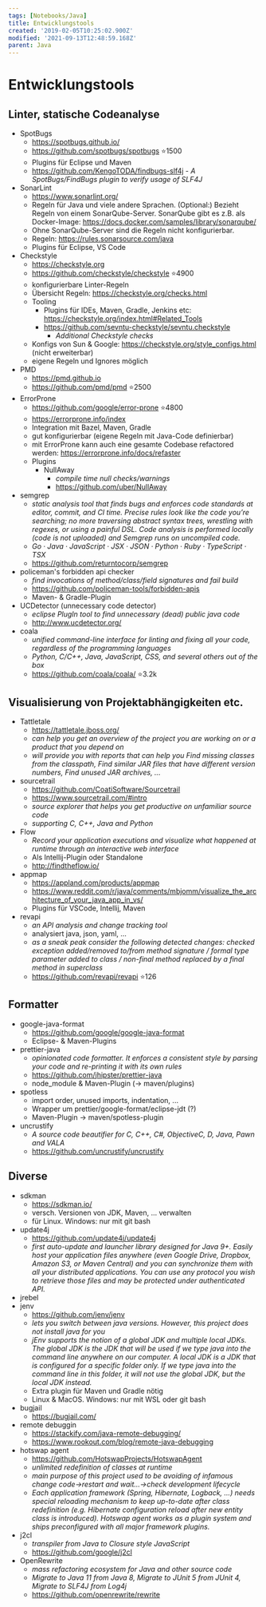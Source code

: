 ```yaml
---
tags: [Notebooks/Java]
title: Entwicklungstools
created: '2019-02-05T10:25:02.900Z'
modified: '2021-09-13T12:48:59.168Z'
parent: Java
---
```


# Entwicklungstools

## Linter, statische Codeanalyse
- SpotBugs
  - https://spotbugs.github.io/
  - https://github.com/spotbugs/spotbugs ⭐1500
  - Plugins für Eclipse und Maven
  - https://github.com/KengoTODA/findbugs-slf4j - *A SpotBugs/FindBugs plugin to verify usage of SLF4J*
- SonarLint
  - https://www.sonarlint.org/
  - Regeln für Java und viele andere Sprachen. (Optional:) Bezieht Regeln von einem SonarQube-Server. SonarQube gibt es z.B. als Docker-Image: https://docs.docker.com/samples/library/sonarqube/
  - Ohne SonarQube-Server sind die Regeln nicht konfigurierbar.
  - Regeln: https://rules.sonarsource.com/java
  - Plugins für Eclipse, VS Code
- Checkstyle
  - https://checkstyle.org
  - https://github.com/checkstyle/checkstyle ⭐4900
  - konfigurierbare Linter-Regeln
  - Übersicht Regeln: https://checkstyle.org/checks.html
  - Tooling
    - Plugins für IDEs, Maven, Gradle, Jenkins etc: https://checkstyle.org/index.html#Related_Tools
    - https://github.com/sevntu-checkstyle/sevntu.checkstyle
      - *Additional Checkstyle checks*
  - Konfigs von Sun & Google: https://checkstyle.org/style_configs.html (nicht erweiterbar)
  - eigene Regeln und Ignores möglich
- PMD
  - https://pmd.github.io
  - https://github.com/pmd/pmd ⭐2500
- ErrorProne
  - https://github.com/google/error-prone ⭐4800
  - https://errorprone.info/index
  - Integration mit Bazel, Maven, Gradle
  - gut konfigurierbar (eigene Regeln mit Java-Code definierbar)
  - mit ErrorProne kann auch eine gesamte Codebase refactored werden: https://errorprone.info/docs/refaster
  - Plugins
    - NullAway
      - *compile time null checks/warnings*
      - https://github.com/uber/NullAway
- semgrep
  - *static analysis tool that finds bugs and enforces code standards at editor, commit, and CI time. Precise rules look like the code you’re searching; no more traversing abstract syntax trees, wrestling with regexes, or using a painful DSL. Code analysis is performed locally (code is not uploaded) and Semgrep runs on uncompiled code.*
  - *Go · Java · JavaScript · JSX · JSON · Python · Ruby · TypeScript · TSX*
  - https://github.com/returntocorp/semgrep
- policeman's forbidden api checker
  - *find invocations of method/class/field signatures and fail build*
  - https://github.com/policeman-tools/forbidden-apis
  - Maven- & Gradle-Plugin
- UCDetector (unnecessary code detector)
  - *eclipse PlugIn tool to find unnecessary (dead) public java code*
  - http://www.ucdetector.org/
- coala
  - *unified command-line interface for linting and fixing all your code, regardless of the programming languages*
  - *Python, C/C++, Java, JavaScript, CSS, and several others out of the box*
  - https://github.com/coala/coala/ ⭐3.2k


## Visualisierung von Projektabhängigkeiten etc.
- Tattletale
  - https://tattletale.jboss.org/
  - *can help you get an overview of the project you are working on or a product that you depend on*
  - *will provide you with reports that can help you Find missing classes from the classpath, Find similar JAR files that have different version numbers, Find unused JAR archives, ...*
- sourcetrail
  - https://github.com/CoatiSoftware/Sourcetrail
  - https://www.sourcetrail.com/#intro
  - *source explorer that helps you get productive on unfamiliar source code*
  - *supporting C, C++, Java and Python*
- Flow
  - *Record your application executions and visualize what happened at runtime through an interactive web interface*
  - Als Intellij-Plugin oder Standalone
  - http://findtheflow.io/
- appmap
  - https://appland.com/products/appmap
  - https://www.reddit.com/r/java/comments/mbjomm/visualize_the_architecture_of_your_java_app_in_vs/
  - Plugins für VSCode, Intellij, Maven
- revapi
  - *an API analysis and change tracking tool*
  - analysiert java, json, yaml, ...
  - *as a sneak peak consider the following detected changes: checked exception added/removed to/from method signature / formal type parameter added to class / non-final method replaced by a final method in superclass*
  - https://github.com/revapi/revapi ⭐126


## Formatter
- google-java-format
  - https://github.com/google/google-java-format
  - Eclipse- & Maven-Plugins
- prettier-java
  - *opinionated code formatter. It enforces a consistent style by parsing your code and re-printing it with its own rules*
  - https://github.com/jhipster/prettier-java
  - node_module & Maven-Plugin (→ maven/plugins)
- spotless
  - import order, unused imports, indentation, ...
  - Wrapper um prettier/google-format/eclipse-jdt (?)
  - Maven-Plugin → maven/spotless-plugin
- uncrustify
  - *A source code beautifier for C, C++, C#, ObjectiveC, D, Java, Pawn and VALA*
  - https://github.com/uncrustify/uncrustify


## Diverse
- sdkman
  - https://sdkman.io/
  - versch. Versionen von JDK, Maven, ... verwalten
  - für Linux. Windows: nur mit git bash
- update4j
  - https://github.com/update4j/update4j
  - *first auto-update and launcher library designed for Java 9+. Easily host your application files anywhere (even Google Drive, Dropbox, Amazon S3, or Maven Central) and you can synchronize them with all your distributed applications. You can use any protocol you wish to retrieve those files and may be protected under authenticated API.*
- jrebel
- jenv
  - https://github.com/jenv/jenv
  - *lets you switch between java versions. However, this project does not install java for you*
  - *jEnv supports the notion of a global JDK and multiple local JDKs. The global JDK is the JDK that will be used if we type java into the command line anywhere on our computer. A local JDK is a JDK that is configured for a specific folder only. If we type java into the command line in this folder, it will not use the global JDK, but the local JDK instead.*
  - Extra plugin für Maven und Gradle nötig
  - Linux & MacOS. Windows: nur mit WSL oder git bash
- bugjail
  - https://bugjail.com/
- remote debuggin
  - https://stackify.com/java-remote-debugging/
  - https://www.rookout.com/blog/remote-java-debugging
- hotswap agent
  - https://github.com/HotswapProjects/HotswapAgent
  - *unlimited redefinition of classes at runtime*
  - *main purpose of this project used to be avoiding of infamous change code->restart and wait...->check development lifecycle*
  - *Each application framework (Spring, Hibernate, Logback, ...) needs special reloading mechanism to keep up-to-date after class redefinition (e.g. Hibernate configuration reload after new entity class is introduced). Hotswap agent works as a plugin system and ships preconfigured with all major framework plugins.*
- j2cl
  - *transpiler from Java to Closure style JavaScript*
  - https://github.com/google/j2cl
- OpenRewrite
  - *mass refactoring ecosystem for Java and other source code*
  - *Migrate to Java 11 from Java 8, Migrate to JUnit 5 from JUnit 4, Migrate to SLF4J from Log4j*
  - https://github.com/openrewrite/rewrite
